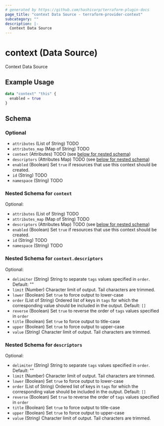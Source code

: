 ```yaml
---
# generated by https://github.com/hashicorp/terraform-plugin-docs
page_title: "context Data Source - terraform-provider-context"
subcategory: ""
description: |-
  Context Data Source
---
```


# context (Data Source)

Context Data Source

## Example Usage

```terraform
data "context" "this" {
  enabled = true
}
```

<!-- schema generated by tfplugindocs -->
## Schema

### Optional

- `attributes` (List of String) TODO
- `attributes_map` (Map of String) TODO
- `context` (Attributes) TODO (see [below for nested schema](#nestedatt--context))
- `descriptors` (Attributes Map) TODO (see [below for nested schema](#nestedatt--descriptors))
- `enabled` (Boolean) Set `true` if resources that use this context should be created.
- `id` (String) TODO
- `namespace` (String) TODO

<a id="nestedatt--context"></a>
### Nested Schema for `context`

Optional:

- `attributes` (List of String) TODO
- `attributes_map` (Map of String) TODO
- `descriptors` (Attributes Map) TODO (see [below for nested schema](#nestedatt--context--descriptors))
- `enabled` (Boolean) Set `true` if resources that use this context should be created.
- `id` (String) TODO
- `namespace` (String) TODO

<a id="nestedatt--context--descriptors"></a>
### Nested Schema for `context.descriptors`

Optional:

- `delimiter` (String) String to separate `tags` values specified in `order`.
Default: ""
- `limit` (Number) Character limit of output. Tail characters are trimmed.
- `lower` (Boolean) Set `true` to force output to lower-case
- `order` (List of String) Ordered list of keys in `tags` for which the corresponding value should be included in the output.
Default: `[]`
- `reverse` (Boolean) Set `true` to reverse the order of `tags` values specified in `order`
- `title` (Boolean) Set `true` to force output to title-case
- `upper` (Boolean) Set `true` to force output to upper-case
- `value` (String) Character limit of output. Tail characters are trimmed.



<a id="nestedatt--descriptors"></a>
### Nested Schema for `descriptors`

Optional:

- `delimiter` (String) String to separate `tags` values specified in `order`.
Default: ""
- `limit` (Number) Character limit of output. Tail characters are trimmed.
- `lower` (Boolean) Set `true` to force output to lower-case
- `order` (List of String) Ordered list of keys in `tags` for which the corresponding value should be included in the output.
Default: `[]`
- `reverse` (Boolean) Set `true` to reverse the order of `tags` values specified in `order`
- `title` (Boolean) Set `true` to force output to title-case
- `upper` (Boolean) Set `true` to force output to upper-case
- `value` (String) Character limit of output. Tail characters are trimmed.


